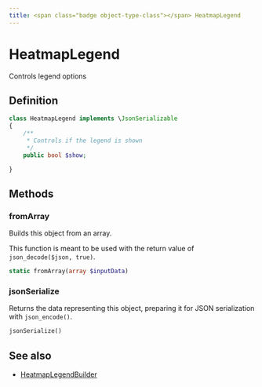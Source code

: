 ```yaml
---
title: <span class="badge object-type-class"></span> HeatmapLegend
---
```

# <span class="badge object-type-class"></span> HeatmapLegend

Controls legend options

## Definition

```php
class HeatmapLegend implements \JsonSerializable
{
    /**
     * Controls if the legend is shown
     */
    public bool $show;

}
```
## Methods

### <span class="badge object-method"></span> fromArray

Builds this object from an array.

This function is meant to be used with the return value of `json_decode($json, true)`.

```php
static fromArray(array $inputData)
```

### <span class="badge object-method"></span> jsonSerialize

Returns the data representing this object, preparing it for JSON serialization with `json_encode()`.

```php
jsonSerialize()
```

## See also

 * <span class="badge builder"></span> [HeatmapLegendBuilder](./builder-HeatmapLegendBuilder.md)
